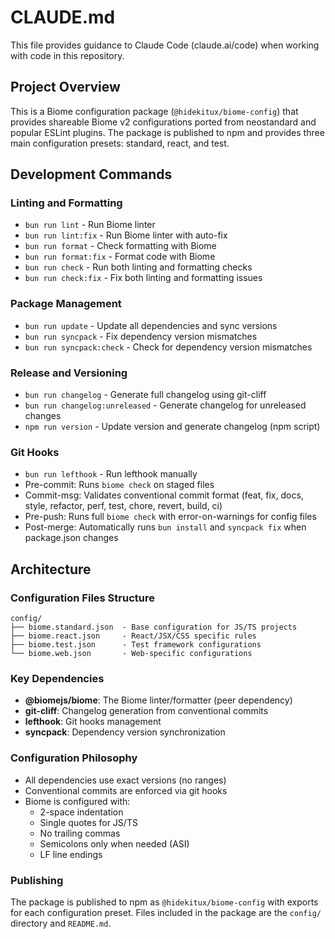 # CLAUDE.md

This file provides guidance to Claude Code (claude.ai/code) when working with code in this repository.

## Project Overview

This is a Biome configuration package (`@hidekitux/biome-config`) that provides shareable Biome v2 configurations ported from neostandard and popular ESLint plugins. The package is published to npm and provides three main configuration presets: standard, react, and test.

## Development Commands

### Linting and Formatting
- `bun run lint` - Run Biome linter
- `bun run lint:fix` - Run Biome linter with auto-fix
- `bun run format` - Check formatting with Biome
- `bun run format:fix` - Format code with Biome
- `bun run check` - Run both linting and formatting checks
- `bun run check:fix` - Fix both linting and formatting issues

### Package Management
- `bun run update` - Update all dependencies and sync versions
- `bun run syncpack` - Fix dependency version mismatches
- `bun run syncpack:check` - Check for dependency version mismatches

### Release and Versioning
- `bun run changelog` - Generate full changelog using git-cliff
- `bun run changelog:unreleased` - Generate changelog for unreleased changes
- `npm run version` - Update version and generate changelog (npm script)

### Git Hooks
- `bun run lefthook` - Run lefthook manually
- Pre-commit: Runs `biome check` on staged files
- Commit-msg: Validates conventional commit format (feat, fix, docs, style, refactor, perf, test, chore, revert, build, ci)
- Pre-push: Runs full `biome check` with error-on-warnings for config files
- Post-merge: Automatically runs `bun install` and `syncpack fix` when package.json changes

## Architecture

### Configuration Files Structure
```
config/
├── biome.standard.json  - Base configuration for JS/TS projects
├── biome.react.json     - React/JSX/CSS specific rules
├── biome.test.json      - Test framework configurations
└── biome.web.json       - Web-specific configurations
```

### Key Dependencies
- **@biomejs/biome**: The Biome linter/formatter (peer dependency)
- **git-cliff**: Changelog generation from conventional commits
- **lefthook**: Git hooks management
- **syncpack**: Dependency version synchronization

### Configuration Philosophy
- All dependencies use exact versions (no ranges)
- Conventional commits are enforced via git hooks
- Biome is configured with:
  - 2-space indentation
  - Single quotes for JS/TS
  - No trailing commas
  - Semicolons only when needed (ASI)
  - LF line endings

### Publishing
The package is published to npm as `@hidekitux/biome-config` with exports for each configuration preset. Files included in the package are the `config/` directory and `README.md`.
